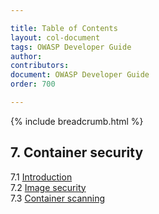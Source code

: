 ```yaml
---

title: Table of Contents
layout: col-document
tags: OWASP Developer Guide
author:
contributors:
document: OWASP Developer Guide
order: 700

---
```


{% include breadcrumb.html %}
## 7. Container security
7.1 [Introduction](01-container-security.md)  
7.2 [Image security](02-image-security.md)  
7.3 [Container scanning](03-container-scanning.md)
